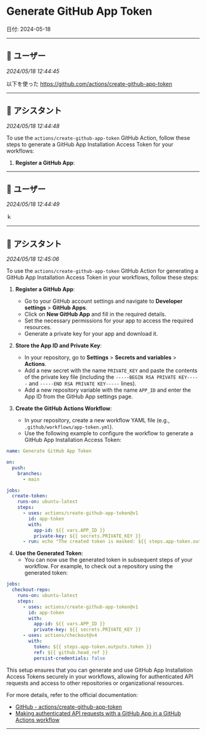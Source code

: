 # Generate GitHub App Token

日付: 2024-05-18

---

## 👤 ユーザー
*2024/05/18 12:44:45*

以下を使った
https://github.com/actions/create-github-app-token

---

## 🤖 アシスタント
*2024/05/18 12:44:48*

To use the `actions/create-github-app-token` GitHub Action, follow these steps to generate a GitHub App Installation Access Token for your workflows:

1. **Register a GitHub App**:

---

## 👤 ユーザー
*2024/05/18 12:44:49*

ｋ

---

## 🤖 アシスタント
*2024/05/18 12:45:06*

To use the `actions/create-github-app-token` GitHub Action for generating a GitHub App Installation Access Token in your workflows, follow these steps:

1. **Register a GitHub App**: 
   - Go to your GitHub account settings and navigate to **Developer settings** &gt; **GitHub Apps**.
   - Click on **New GitHub App** and fill in the required details.
   - Set the necessary permissions for your app to access the required resources.
   - Generate a private key for your app and download it.

2. **Store the App ID and Private Key**:
   - In your repository, go to **Settings** &gt; **Secrets and variables** &gt; **Actions**.
   - Add a new secret with the name `PRIVATE_KEY` and paste the contents of the private key file (including the `-----BEGIN RSA PRIVATE KEY-----` and `-----END RSA PRIVATE KEY-----` lines).
   - Add a new repository variable with the name `APP_ID` and enter the App ID from the GitHub App settings page.

3. **Create the GitHub Actions Workflow**:
   - In your repository, create a new workflow YAML file (e.g., `.github/workflows/app-token.yml`).
   - Use the following example to configure the workflow to generate a GitHub App Installation Access Token:

```yaml
name: Generate GitHub App Token

on:
  push:
    branches:
      - main

jobs:
  create-token:
    runs-on: ubuntu-latest
    steps:
      - uses: actions/create-github-app-token@v1
        id: app-token
        with:
          app-id: ${{ vars.APP_ID }}
          private-key: ${{ secrets.PRIVATE_KEY }}
      - run: echo "The created token is masked: ${{ steps.app-token.outputs.token }}"
```

4. **Use the Generated Token**:
   - You can now use the generated token in subsequent steps of your workflow. For example, to check out a repository using the generated token:

```yaml
jobs:
  checkout-repo:
    runs-on: ubuntu-latest
    steps:
      - uses: actions/create-github-app-token@v1
        id: app-token
        with:
          app-id: ${{ vars.APP_ID }}
          private-key: ${{ secrets.PRIVATE_KEY }}
      - uses: actions/checkout@v4
        with:
          token: ${{ steps.app-token.outputs.token }}
          ref: ${{ github.head_ref }}
          persist-credentials: false
```

This setup ensures that you can generate and use GitHub App Installation Access Tokens securely in your workflows, allowing for authenticated API requests and access to other repositories or organizational resources.

For more details, refer to the official documentation:
- [GitHub - actions/create-github-app-token](https://github.com/actions/create-github-app-token)
- [Making authenticated API requests with a GitHub App in a GitHub Actions workflow](https://docs.github.com/en/actions/deployment/authenticating-with-the-github_token)

---

